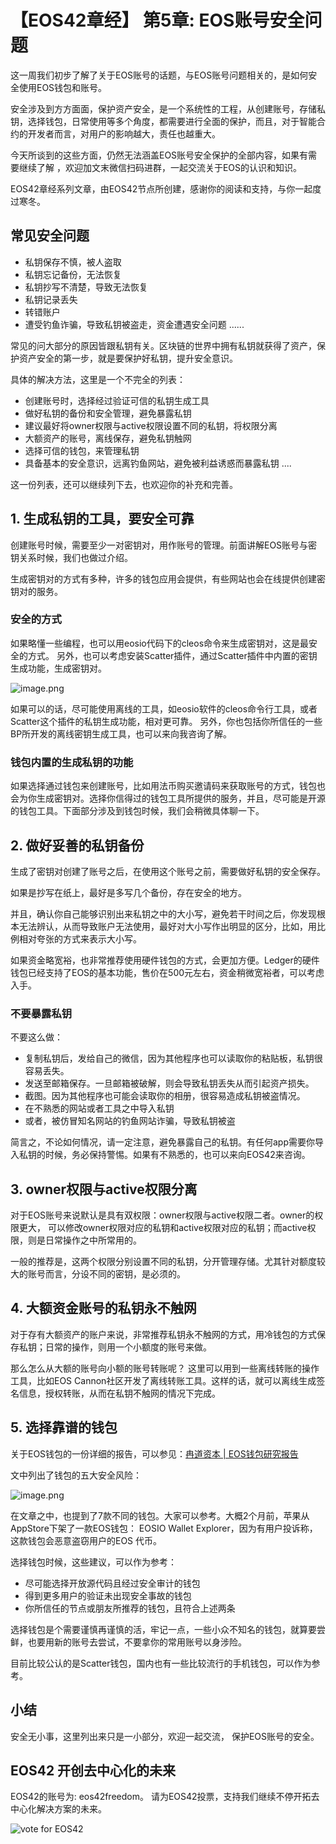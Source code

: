 
【EOS42章经】 第5章: EOS账号安全问题
====

这一周我们初步了解了关于EOS账号的话题，与EOS账号问题相关的，是如何安全使用EOS钱包和账号。

安全涉及到方方面面，保护资产安全，是一个系统性的工程，从创建账号，存储私钥，选择钱包，日常使用等多个角度，都需要进行全面的保护，而且，对于智能合约的开发者而言，对用户的影响越大，责任也越重大。

今天所谈到的这些方面，仍然无法涵盖EOS账号安全保护的全部内容，如果有需要继续了解 ，欢迎加文末微信扫码进群，一起交流关于EOS的认识和知识。

EOS42章经系列文章，由EOS42节点所创建，感谢你的阅读和支持，与你一起度过寒冬。

## 常见安全问题

- 私钥保存不慎，被人盗取
- 私钥忘记备份，无法恢复
- 私钥抄写不清楚，导致无法恢复
- 私钥记录丢失
- 转错账户
- 遭受钓鱼诈骗，导致私钥被盗走，资金遭遇安全问题
......

常见的问大部分的原因皆跟私钥有关。区块链的世界中拥有私钥就获得了资产，保护资产安全的第一步，就是要保护好私钥，提升安全意识。

具体的解决方法，这里是一个不完全的列表：

- 创建账号时，选择经过验证可信的私钥生成工具
- 做好私钥的备份和安全管理，避免暴露私钥
- 建议最好将owner权限与active权限设置不同的私钥，将权限分离
- 大额资产的账号，离线保存，避免私钥触网
- 选择可信的钱包，来管理私钥
- 具备基本的安全意识，远离钓鱼网站，避免被利益诱惑而暴露私钥
....

这一份列表，还可以继续列下去，也欢迎你的补充和完善。

## 1. 生成私钥的工具，要安全可靠

创建账号时候，需要至少一对密钥对，用作账号的管理。前面讲解EOS账号与密钥关系时候，我们也做过介绍。

生成密钥对的方式有多种，许多的钱包应用会提供，有些网站也会在线提供创建密钥对的服务。

### 安全的方式

如果略懂一些编程，也可以用eosio代码下的cleos命令来生成密钥对，这是最安全的方式。
另外，也可以考虑安装Scatter插件，通过Scatter插件中内置的密钥生成功能，生成密钥对。

![image.png](https://upload-images.jianshu.io/upload_images/1084915-f8530ea507c11b38.png?imageMogr2/auto-orient/strip%7CimageView2/2/w/1240)

如果可以的话，尽可能使用离线的工具，如eosio软件的cleos命令行工具，或者Scatter这个插件的私钥生成功能，相对更可靠。
另外，你也包括你所信任的一些BP所开发的离线密钥生成工具，也可以来向我咨询了解。

### 钱包内置的生成私钥的功能

如果选择通过钱包来创建账号，比如用法币购买邀请码来获取账号的方式，钱包也会为你生成密钥对。选择你信得过的钱包工具所提供的服务，并且，尽可能是开源的钱包工具。下面部分涉及到钱包时候，我们会稍微具体聊一下。

## 2. 做好妥善的私钥备份

生成了密钥对创建了账号之后，在使用这个账号之前，需要做好私钥的安全保存。

如果是抄写在纸上，最好是多写几个备份，存在安全的地方。

并且，确认你自己能够识别出来私钥之中的大小写，避免若干时间之后，你发现根本无法辨认，从而导致账户无法使用，最好对大小写作出明显的区分，比如，用比例相对夸张的方式来表示大小写。

如果资金略宽裕，也非常推荐使用硬件钱包的方式，会更加方便。Ledger的硬件钱包已经支持了EOS的基本功能，售价在500元左右，资金稍微宽裕者，可以考虑入手。

### 不要暴露私钥

不要这么做：

- 复制私钥后，发给自己的微信，因为其他程序也可以读取你的粘贴板，私钥很容易丢失。
- 发送至邮箱保存。一旦邮箱被破解，则会导致私钥丢失从而引起资产损失。
- 截图。因为其他程序也可能会读取你的相册，很容易造成私钥被盗情况。
- 在不熟悉的网站或者工具之中导入私钥
- 或者，被仿冒知名网站的钓鱼网站诈骗，导致私钥被盗

简言之，不论如何情况，请一定注意，避免暴露自己的私钥。有任何app需要你导入私钥的时候，务必保持警惕。如果有不熟悉的，也可以来向EOS42来咨询。

## 3. owner权限与active权限分离

对于EOS账号来说默认是具有双权限：owner权限与active权限二者。owner的权限更大， 可以修改owner权限对应的私钥和active权限对应的私钥；而active权限，则是日常操作之中所常用的。

一般的推荐是，这两个权限分别设置不同的私钥，分开管理存储。尤其针对额度较大的账号而言，分设不同的密钥，是必须的。

## 4. 大额资金账号的私钥永不触网

对于存有大额资产的账户来说，非常推荐私钥永不触网的方式，用冷钱包的方式保存私钥；日常的操作，则用一个小额度的账号来做。

那么怎么从大额的账号向小额的账号转账呢？ 这里可以用到一些离线转账的操作工具，比如EOS Cannon社区开发了离线转账工具。这样的话，就可以离线生成签名信息，授权转账，从而在私钥不触网的情况下完成。

## 5. 选择靠谱的钱包

关于EOS钱包的一份详细的报告，可以参见：[冉道资本 | EOS钱包研究报告](https://bihu.com/article/1455202)

文中列出了钱包的五大安全风险：

![image.png](https://upload-images.jianshu.io/upload_images/1084915-b60dd984cb8bcbd0.png?imageMogr2/auto-orient/strip%7CimageView2/2/w/1240)

在文章之中，也提到了7款不同的钱包。大家可以参考。大概2个月前，苹果从AppStore下架了一款EOS钱包： EOSIO Wallet Explorer，因为有用户投诉称，这款钱包会恶意盗窃用户的EOS 代币。

选择钱包时候，这些建议，可以作为参考：

- 尽可能选择开放源代码且经过安全审计的钱包
- 得到更多用户的验证未出现安全事故的钱包
- 你所信任的节点或朋友所推荐的钱包，且符合上述两条

选择钱包是个需要谨慎再谨慎的活，牢记一点，一些小众不知名的钱包，就算要尝鲜，也要用新的账号去尝试，不要拿你的常用账号以身涉险。

目前比较公认的是Scatter钱包，国内也有一些比较流行的手机钱包，可以作为参考。

## 小结 

安全无小事，这里列出来只是一小部分，欢迎一起交流， 保护EOS账号的安全。
## EOS42 开创去中心化的未来

EOS42的账号为: eos42freedom。
请为EOS42投票，支持我们继续不停开拓去中心化解决方案的未来。

![vote for EOS42](https://upload-images.jianshu.io/upload_images/1084915-6ed2991946eccf72.png?imageMogr2/auto-orient/strip%7CimageView2/2/w/1240)




